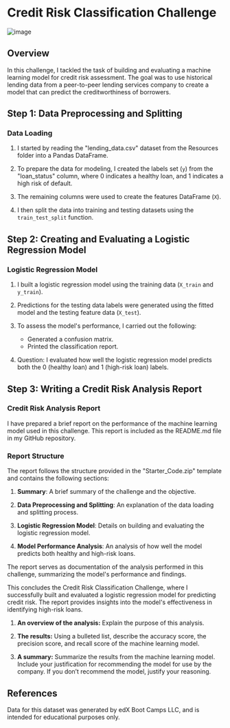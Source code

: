 # Credit Risk Classification Challenge
![image](https://github.com/mehpree/credit-risk-classification/assets/131678606/ecd215d4-9ff0-40f6-84b7-2cce6eb1203d)

## Overview
In this challenge, I tackled the task of building and evaluating a machine learning model for credit risk assessment. The goal was to use historical lending data from a peer-to-peer lending services company to create a model that can predict the creditworthiness of borrowers.

## Step 1: Data Preprocessing and Splitting
### Data Loading
1. I started by reading the "lending_data.csv" dataset from the Resources folder into a Pandas DataFrame.

2. To prepare the data for modeling, I created the labels set (`y`) from the "loan_status" column, where 0 indicates a healthy loan, and 1 indicates a high risk of default. 

3. The remaining columns were used to create the features DataFrame (`X`).

4. I then split the data into training and testing datasets using the `train_test_split` function.

## Step 2: Creating and Evaluating a Logistic Regression Model
### Logistic Regression Model
1. I built a logistic regression model using the training data (`X_train` and `y_train`).

2. Predictions for the testing data labels were generated using the fitted model and the testing feature data (`X_test`).

3. To assess the model's performance, I carried out the following:
   - Generated a confusion matrix.
   - Printed the classification report.

4. Question: I evaluated how well the logistic regression model predicts both the 0 (healthy loan) and 1 (high-risk loan) labels.

## Step 3: Writing a Credit Risk Analysis Report
### Credit Risk Analysis Report
I have prepared a brief report on the performance of the machine learning model used in this challenge. This report is included as the README.md file in my GitHub repository.

### Report Structure
The report follows the structure provided in the "Starter_Code.zip" template and contains the following sections:

1. **Summary**: A brief summary of the challenge and the objective.

2. **Data Preprocessing and Splitting**: An explanation of the data loading and splitting process.

3. **Logistic Regression Model**: Details on building and evaluating the logistic regression model.

4. **Model Performance Analysis**: An analysis of how well the model predicts both healthy and high-risk loans.

The report serves as documentation of the analysis performed in this challenge, summarizing the model's performance and findings.

This concludes the Credit Risk Classification Challenge, where I successfully built and evaluated a logistic regression model for predicting credit risk. The report provides insights into the model's effectiveness in identifying high-risk loans.


1.  **An overview of the analysis:**  Explain the purpose of this analysis.
    
2.  **The results:**  Using a bulleted list, describe the accuracy score, the precision score, and recall score of the machine learning model.
    
3.  **A summary:**  Summarize the results from the machine learning model. Include your justification for recommending the model for use by the company. If you don’t recommend the model, justify your reasoning.

## References
Data for this dataset was generated by edX Boot Camps LLC, and is intended for educational purposes only.
